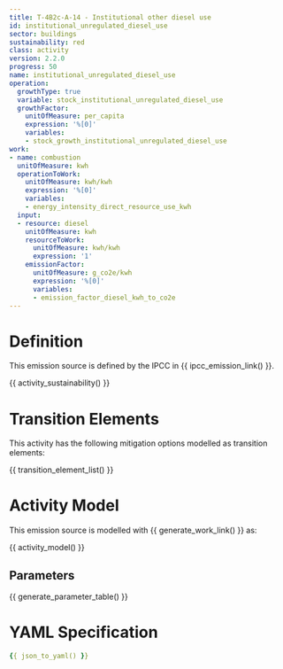 ```yaml
---
title: T-4B2c-A-14 - Institutional other diesel use
id: institutional_unregulated_diesel_use
sector: buildings
sustainability: red
class: activity
version: 2.2.0
progress: 50
name: institutional_unregulated_diesel_use
operation:
  growthType: true
  variable: stock_institutional_unregulated_diesel_use
  growthFactor:
    unitOfMeasure: per_capita
    expression: '%[0]'
    variables:
    - stock_growth_institutional_unregulated_diesel_use
work:
- name: combustion
  unitOfMeasure: kwh
  operationToWork:
    unitOfMeasure: kwh/kwh
    expression: '%[0]'
    variables:
    - energy_intensity_direct_resource_use_kwh
  input:
  - resource: diesel
    unitOfMeasure: kwh
    resourceToWork:
      unitOfMeasure: kwh/kwh
      expression: '1'
    emissionFactor:
      unitOfMeasure: g_co2e/kwh
      expression: '%[0]'
      variables:
      - emission_factor_diesel_kwh_to_co2e
---
```

# Definition
This emission source is defined by the IPCC in {{ ipcc_emission_link() }}.


{{ activity_sustainability() }}

# Transition Elements

This activity has the following mitigation options modelled as transition elements:

{{ transition_element_list() }}

# Activity Model
This emission source is modelled with {{ generate_work_link() }} as:

{{ activity_model() }}

## Parameters

{{ generate_parameter_table() }}

# YAML Specification

```yaml
{{ json_to_yaml() }}
```